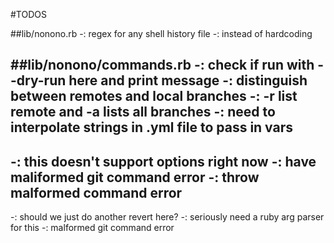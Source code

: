 #TODOS

##lib/nonono.rb
-: regex for any shell history file
-: instead of hardcoding

##lib/nonono/commands.rb
-: check if run with --dry-run here and print message
-: distinguish between remotes and local branches
-: -r list remote and -a lists all branches
-: need to interpolate strings in .yml file to pass in vars
-
-: this doesn't support options right now
-: have maliformed git command error
-: throw malformed command error
-
-: should we just do another revert here?
-: seriously need a ruby arg parser for this
-: malformed git command error
